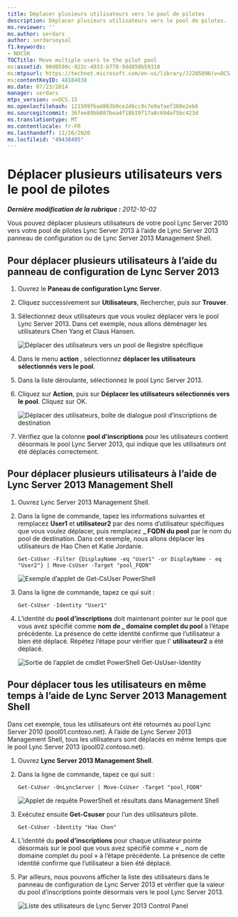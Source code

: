 ```yaml
---
title: Déplacer plusieurs utilisateurs vers le pool de pilotes
description: Déplacer plusieurs utilisateurs vers le pool de pilotes.
ms.reviewer: ''
ms.author: serdars
author: serdarsoysal
f1.keywords:
- NOCSH
TOCTitle: Move multiple users to the pilot pool
ms:assetid: 90d0590c-922c-4933-b778-9dd850b59310
ms:mtpsurl: https://technet.microsoft.com/en-us/library/JJ205096(v=OCS.15)
ms:contentKeyID: 48184838
ms.date: 07/23/2014
manager: serdars
mtps_version: v=OCS.15
ms.openlocfilehash: 121509fbad863b0ce2d6cc9c7e9afaef360e2eb6
ms.sourcegitcommit: 36fee89bb887bea4f18b19f17a8c69daf5bc423d
ms.translationtype: MT
ms.contentlocale: fr-FR
ms.lasthandoff: 11/26/2020
ms.locfileid: "49438495"
---
```

# <a name="move-multiple-users-to-the-pilot-pool"></a>Déplacer plusieurs utilisateurs vers le pool de pilotes

<div data-xmlns="http://www.w3.org/1999/xhtml">

<div class="topic" data-xmlns="http://www.w3.org/1999/xhtml" data-msxsl="urn:schemas-microsoft-com:xslt" data-cs="https://msdn.microsoft.com/">

<div data-asp="https://msdn2.microsoft.com/asp">



</div>

<div id="mainSection">

<div id="mainBody">

<span> </span>

_**Dernière modification de la rubrique :** 2012-10-02_

Vous pouvez déplacer plusieurs utilisateurs de votre pool Lync Server 2010 vers votre pool de pilotes Lync Server 2013 à l’aide de Lync Server 2013 panneau de configuration ou de Lync Server 2013 Management Shell.

<div>

## <a name="to-move-multiple-users-by-using-the-lync-server-2013-control-panel"></a>Pour déplacer plusieurs utilisateurs à l’aide du panneau de configuration de Lync Server 2013

1.  Ouvrez le **Paneau de configuration Lync Server**.

2.  Cliquez successivement sur **Utilisateurs**, Rechercher, puis sur **Trouver**.

3.  Sélectionnez deux utilisateurs que vous voulez déplacer vers le pool Lync Server 2013. Dans cet exemple, nous allons déménager les utilisateurs Chen Yang et Claus Hansen.
    
    ![Déplacer des utilisateurs vers un pool de Registre spécifique](images/JJ205096.70d510e1-8e6b-40a5-a80b-27cbc63fc337(OCS.15).jpg "Déplacer des utilisateurs vers un pool de Registre spécifique")  

4.  Dans le menu **action** , sélectionnez **déplacer les utilisateurs sélectionnés vers le pool**.

5.  Dans la liste déroulante, sélectionnez le pool Lync Server 2013.

6.  Cliquez sur **Action**, puis sur **Déplacer les utilisateurs sélectionnés vers le pool**. Cliquez sur OK.
    
    ![Déplacer des utilisateurs, boîte de dialogue pool d’inscriptions de destination](images/JJ205401.8a375003-dc00-4541-b578-4d88f2010601(OCS.15).png "Déplacer des utilisateurs, boîte de dialogue pool d’inscriptions de destination")  

7.  Vérifiez que la colonne **pool d’inscriptions** pour les utilisateurs contient désormais le pool Lync Server 2013, qui indique que les utilisateurs ont été déplacés correctement.

</div>

<div>

## <a name="to-move-multiple-users-by-using-the-lync-server-2013-management-shell"></a>Pour déplacer plusieurs utilisateurs à l’aide de Lync Server 2013 Management Shell

1.  Ouvrez Lync Server 2013 Management Shell.

2.  Dans la ligne de commande, tapez les informations suivantes et remplacez **User1** et **utilisateur2** par des noms d’utilisateur spécifiques que vous voulez déplacer, puis remplacez **\_ FQDN du pool** par le nom du pool de destination. Dans cet exemple, nous allons déplacer les utilisateurs de Hao Chen et Katie Jordanie.
    
        Get-CsUser -Filter {DisplayName -eq "User1" -or DisplayName - eq "User2"} | Move-CsUser -Target "pool_FQDN"
    
    ![Exemple d’applet de Get-CsUser PowerShell](images/JJ205096.767ff9fc-755d-4a80-a710-5b1367aecbe0(OCS.15).jpg "Exemple d’applet de Get-CsUser PowerShell")  

3.  Dans la ligne de commande, tapez ce qui suit :
    
        Get-CsUser -Identity "User1"

4.  L’identité du **pool d’inscriptions** doit maintenant pointer sur le pool que vous avez spécifié comme **nom de \_ domaine complet du pool** à l’étape précédente. La présence de cette identité confirme que l’utilisateur a bien été déplacé. Répétez l’étape pour vérifier que l' **utilisateur2** a été déplacé.
    
    ![Sortie de l’applet de cmdlet PowerShell Get-UsUser-Identity](images/JJ205096.8ff04c67-37a0-4156-bfbc-28f9f7b137c8(OCS.15).jpg "Sortie de l’applet de cmdlet PowerShell Get-UsUser-Identity")  

</div>

<div>

## <a name="to-move-all-users-at-the-same-time-by-using-the-lync-server-2013-management-shell"></a>Pour déplacer tous les utilisateurs en même temps à l’aide de Lync Server 2013 Management Shell

Dans cet exemple, tous les utilisateurs ont été retournés au pool Lync Server 2010 (pool01.contoso.net). À l’aide de Lync Server 2013 Management Shell, tous les utilisateurs sont déplacés en même temps que le pool Lync Server 2013 (pool02.contoso.net).

1.  Ouvrez **Lync Server 2013 Management Shell**.

2.  Dans la ligne de commande, tapez ce qui suit :
    
        Get-CsUser -OnLyncServer | Move-CsUser -Target "pool_FQDN"
    
    ![Applet de requête PowerShell et résultats dans Management Shell](images/JJ205096.1e57ccb1-9378-4dc7-82b7-dcaa63a285c6(OCS.15).png "Applet de requête PowerShell et résultats dans Management Shell")  

3.  Exécutez ensuite **Get-Csuser** pour l’un des utilisateurs pilote.
    
        Get-CsUser -Identity "Hao Chen"

4.  L’identité du **pool d’inscriptions** pour chaque utilisateur pointe désormais sur le pool que vous avez spécifié comme « \_ nom de domaine complet du pool » à l’étape précédente. La présence de cette identité confirme que l’utilisateur a bien été déplacé.

5.  Par ailleurs, nous pouvons afficher la liste des utilisateurs dans le panneau de configuration de Lync Server 2013 et vérifier que la valeur du pool d’inscriptions pointe désormais vers le pool Lync Server 2013.
    
    ![Liste des utilisateurs de Lync Server 2013 Control Panel](images/JJ205096.3f2e87a7-ec59-43c5-82cb-e770108bfb04(OCS.15).jpg "Liste des utilisateurs de Lync Server 2013 Control Panel")  

</div>

</div>

<span> </span>

</div>

</div>

</div>


